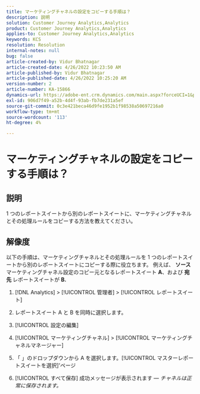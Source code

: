 ```yaml
---
title: マーケティングチャネルの設定をコピーする手順は？
description: 説明
solution: Customer Journey Analytics,Analytics
product: Customer Journey Analytics,Analytics
applies-to: Customer Journey Analytics,Analytics
keywords: KCS
resolution: Resolution
internal-notes: null
bug: false
article-created-by: Vidur Bhatnagar
article-created-date: 4/26/2022 10:23:50 AM
article-published-by: Vidur Bhatnagar
article-published-date: 4/26/2022 10:25:20 AM
version-number: 2
article-number: KA-15866
dynamics-url: https://adobe-ent.crm.dynamics.com/main.aspx?forceUCI=1&pagetype=entityrecord&etn=knowledgearticle&id=00f23cf1-4ac5-ec11-a7b6-0022480a1004
exl-id: 906d7f49-a52b-4d4f-93ab-fb7de231a5ef
source-git-commit: 0c3e421beca46d9fe1952b1f98538a50697216a0
workflow-type: tm+mt
source-wordcount: '113'
ht-degree: 4%

---
```


# マーケティングチャネルの設定をコピーする手順は？

## 説明


1 つのレポートスイートから別のレポートスイートに、マーケティングチャネルとその処理ルールをコピーする方法を教えてください。


## 解像度


以下の手順は、マーケティングチャネルとその処理ルールを 1 つのレポートスイートから別のレポートスイートにコピーする際に役立ちます。 例えば、 <b>ソース </b>マーケティングチャネル設定のコピー元となるレポートスイート <b>A</b>、および <b>宛先 </b>レポートスイートが <b>B.</b>

1. [!DNL Analytics] > [!UICONTROL 管理者] > [!UICONTROL レポートスイート]

2. レポートスイート A と B を同時に選択します。

3. [!UICONTROL 設定の編集]

4. [!UICONTROL マーケティングチャネル] > [!UICONTROL マーケティングチャネルマネージャー]

5. 「 」のドロップダウンから A を選択します。[!UICONTROL マスターレポートスイートを選択]&#39;ページ

6. [!UICONTROL すべて保存]  成功メッセージが表示されます — *チャネルは正常に保存されます。*
